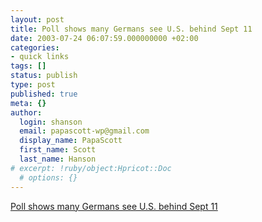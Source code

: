```yaml
---
layout: post
title: Poll shows many Germans see U.S. behind Sept 11
date: 2003-07-24 06:07:59.000000000 +02:00
categories:
- quick links
tags: []
status: publish
type: post
published: true
meta: {}
author:
  login: shanson
  email: papascott-wp@gmail.com
  display_name: PapaScott
  first_name: Scott
  last_name: Hanson
# excerpt: !ruby/object:Hpricot::Doc
  # options: {}
---
```

<p><a title="How quickly they've forgotten the Marienstrasse in Hamburg" href="http://www.alertnet.org/thenews/newsdesk/L23109558.htm">Poll shows many Germans see U.S. behind Sept 11</a></p>
